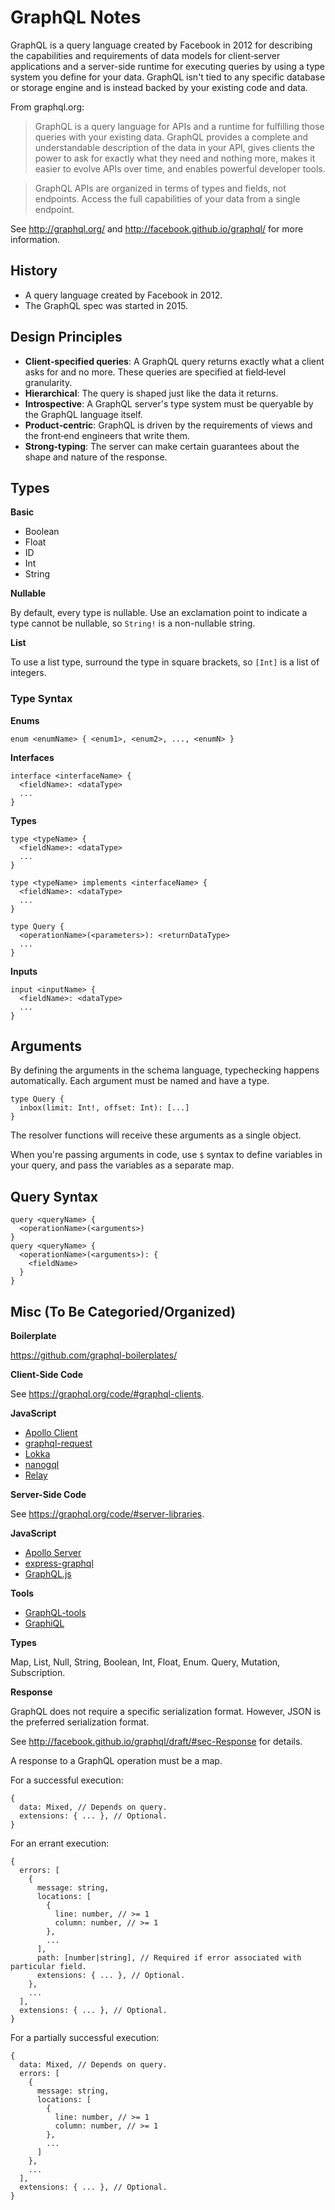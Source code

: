 # GraphQL Notes

GraphQL is a query language created by Facebook in 2012 for describing the
capabilities and requirements of data models for client‐server applications and
a server-side runtime for executing queries by using a type system you define
for your data.  GraphQL isn't tied to any specific database or storage engine
and is instead backed by your existing code and data.

From graphql.org:

> GraphQL is a query language for APIs and a runtime for fulfilling those queries
> with your existing data.  GraphQL provides a complete and understandable
> description of the data in your API, gives clients the power to ask for exactly
> what they need and nothing more, makes it easier to evolve APIs over time, and
> enables powerful developer tools.

> GraphQL APIs are organized in terms of types and fields, not endpoints.  Access
> the full capabilities of your data from a single endpoint.

See http://graphql.org/ and http://facebook.github.io/graphql/ for more
information.


## History

* A query language created by Facebook in 2012.
* The GraphQL spec was started in 2015.


## Design Principles

* **Client‐specified queries**: A GraphQL query returns exactly what a client asks
  for and no more.  These queries are specified at field‐level granularity.
* **Hierarchical**: The query is shaped just like the data it returns.
* **Introspective**: A GraphQL server's type system must be queryable by the
  GraphQL language itself.
* **Product‐centric**: GraphQL is driven by the requirements of views and the
  front‐end engineers that write them.
* **Strong‐typing**: The server can make certain guarantees about the shape and
  nature of the response.

## Types

**Basic**

* Boolean
* Float
* ID
* Int
* String

**Nullable**

By default, every type is nullable. Use an exclamation point to indicate a type
cannot be nullable, so `String!` is a non-nullable string.

**List**

To use a list type, surround the type in square brackets, so `[Int]` is a list
of integers.

### Type Syntax

**Enums**

```
enum <enumName> { <enum1>, <enum2>, ..., <enumN> }
```

**Interfaces**

```
interface <interfaceName> {
  <fieldName>: <dataType>
  ...
}
```

**Types**

```
type <typeName> {
  <fieldName>: <dataType>
  ...
}

type <typeName> implements <interfaceName> {
  <fieldName>: <dataType>
  ...
}

type Query {
  <operationName>(<parameters>): <returnDataType>
  ...
}
```

**Inputs**

```
input <inputName> {
  <fieldName>: <dataType>
  ...
}
```

## Arguments

By defining the arguments in the schema language, typechecking happens
automatically. Each argument must be named and have a type.

```
type Query {
  inbox(limit: Int!, offset: Int): [...]
}
```

The resolver functions will receive these arguments as a single object.

When you're passing arguments in code, use `$` syntax to define variables in
your query, and pass the variables as a separate map.


## Query Syntax

```
query <queryName> {
  <operationName>(<arguments>)
}
query <queryName> {
  <operationName>(<arguments>): {
    <fieldName>
  }
}
```


## Misc (To Be Categoried/Organized)

**Boilerplate**

https://github.com/graphql-boilerplates/

**Client-Side Code**

See https://graphql.org/code/#graphql-clients.

**JavaScript**

* [Apollo Client](http://apollographql.com/client/)
* [graphql-request](https://github.com/graphcool/graphql-request)
* [Lokka](https://github.com/kadirahq/lokka)
* [nanogql](https://github.com/yoshuawuyts/nanogql)
* [Relay](https://facebook.github.io/relay/)

**Server-Side Code**

See https://graphql.org/code/#server-libraries.

**JavaScript**

* [Apollo Server](https://www.apollographql.com/docs/apollo-server/)
* [express-graphql](https://www.npmjs.com/package/express-graphql)
* [GraphQL.js](https://graphql.org/graphql-js/)

**Tools**

* [GraphQL-tools](https://www.npmjs.com/package/graphql-tools)
* [GraphiQL](https://github.com/graphql/graphiql)

**Types**

Map, List, Null, String, Boolean, Int, Float, Enum.
Query, Mutation, Subscription.

**Response**

GraphQL does not require a specific serialization format.  However, JSON is the
preferred serialization format.

See http://facebook.github.io/graphql/draft/#sec-Response for details.

A response to a GraphQL operation must be a map.

For a successful execution:

```json5
{
  data: Mixed, // Depends on query.
  extensions: { ... }, // Optional.
}
```

For an errant execution:

```json5
{
  errors: [
    {
      message: string,
      locations: [
        {
          line: number, // >= 1
          column: number, // >= 1
        },
        ...
      ],
      path: [number|string], // Required if error associated with particular field.
      extensions: { ... }, // Optional.
    },
    ...
  ],
  extensions: { ... }, // Optional.
}
```

For a partially successful execution:

```json5
{
  data: Mixed, // Depends on query.
  errors: [
    {
      message: string,
      locations: [
        {
          line: number, // >= 1
          column: number, // >= 1
        },
        ...
      ]
    },
    ...
  ],
  extensions: { ... }, // Optional.
}
```
